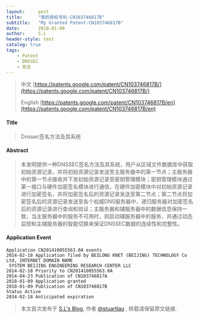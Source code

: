 ```yaml
---
layout:     post
title:      "我的授权专利-CN103746817B"
subtitle:   "My Granted Patent-CN103746817B"
date:       2018-01-09
author:     S.L
header-style: text
catalog: true
tags:
    - Patent
    - DNSSEC
    - 安全
---
```

> 中文 [https://patents.google.com/patent/CN103746817B/](https://patents.google.com/patent/CN103746817B/)
>
> English [https://patents.google.com/patent/CN103746817B/en](https://patents.google.com/patent/CN103746817B/en)

#### Title
> Dnssec签名方法及其系统



#### Abstract
> 本发明提供一种DNSSEC签名方法及其系统，用户从区域文件数据库中获取初始资源记录，并将初始资源记录发送至主服务器中的第一节点；主服务器中的第一节点接收并下发初始资源记录至密钥管理模块；密钥管理模块通过第一接口与硬件加密签名模块进行通信，在硬件加密模块中对初始资源记录进行加密签名，并将加密签名后的资源记录发送至第二节点；第二节点将加密签名后的资源记录发送至各个权威DNS服务器中，递归服务器对加密签名后的资源记录进行查询和验证；主服务器和辅服务器中的数据信息保持一致，当主服务器中的服务不可用时，则启动辅服务器中的服务，并通过动态监控和主辅服务器的智能切换来保证DNSSEC数据的连续性和完整性。




#### Application Event
```
Application CN201410055563.0A events 
2014-02-18 Application filed by BEILONG KNET (BEIJING) TECHNOLOGY Co Ltd, INTERNET DOMAIN NAME
 SYSTEM BEIJING ENGINEERING RESEARCH CENTER LLC
2014-02-18 Priority to CN201410055563.0A
2014-04-23 Publication of CN103746817A
2018-01-09 Application granted
2018-01-09 Publication of CN103746817B
Status Active
2034-02-18 Anticipated expiration
```
> 本文首次发布于 [S.L's Blog](http://elsef.com), 作者 [@stuartlau](http://github.com/stuartlau) ,
转载请保留原文链接.
